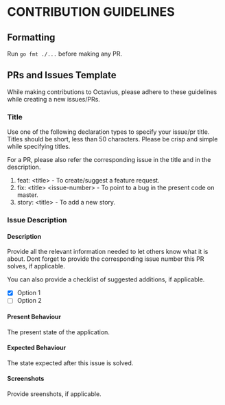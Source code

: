 # CONTRIBUTION GUIDELINES


## Formatting

Run `go fmt ./...` before making any PR.

## PRs and Issues Template

While making contributions to Octavius, please adhere to these guidelines while creating a new issues/PRs.

### Title

Use one of the following declaration types to specify your issue/pr title. Titles should be short, less than 50 characters. Please be crisp and simple while specifying titles.

For a PR, please also refer the corresponding issue in the title and in the description.

1. feat: \<title\> - To create/suggest a feature request.
2. fix: \<title\> \<issue-number\> - To point to a bug in the present code on master.
3. story: \<title\> - To add a new story.

### Issue Description

#### Description

Provide all the relevant information needed to let others know what it is about. Dont forget to provide the corresponding issue number this PR solves, if applicable.

You can also provide a checklist of suggested additions, if applicable.

- [x] Option 1
- [ ] Option 2

#### Present Behaviour

The present state of the application.

#### Expected Behaviour

The state expected after this issue is solved.

#### Screenshots

Provide sreenshots, if applicable.